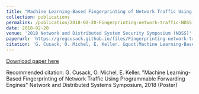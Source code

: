 ```yaml
---
title: "Machine Learning-Based Fingerprinting of Network Traffic Using Programmable Forwarding Engines"
collection: publications
permalink: /publication/2018-02-20-Fingerprinting-network-traffic-NDSS-Poster-2018
date: 2018-02-20
venue: '2018 Network and Distributed System Security Symposium (NDSS)'
paperurl: 'https://gregcusack.github.io/files/Fingerprinting-network-traffic-NDSS-Poster-2018.pdf'
citation: 'G. Cusack, O. Michel, E. Keller. &quot;Machine Learning-Based Fingerprinting of Network Traffic Using Programmable Forwarding Engines&quot; Network and Distributed Systems Symposium, 2018 (Poster)'
---
```

[Download paper here](https://gregcusack.github.io/files/Fingerprinting-network-traffic-NDSS-Poster-2018.pdf)

Recommended citation: G. Cusack, O. Michel, E. Keller. "Machine Learning-Based Fingerprinting of Network Traffic Using Programmable Forwarding Engines" Network and Distributed Systems Symposium, 2018 (Poster)